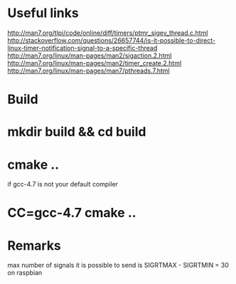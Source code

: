 Useful links
=============

http://man7.org/tlpi/code/online/diff/timers/ptmr_sigev_thread.c.html
http://stackoverflow.com/questions/26657744/is-it-possible-to-direct-linux-timer-notification-signal-to-a-specific-thread
http://man7.org/linux/man-pages/man2/sigaction.2.html
http://man7.org/linux/man-pages/man2/timer_create.2.html
http://man7.org/linux/man-pages/man7/pthreads.7.html

Build
=============
# mkdir build && cd build
# cmake ..

if gcc-4.7 is not your default compiler

# CC=gcc-4.7 cmake ..

Remarks
=============

max number of signals it is possible to send is
    SIGRTMAX - SIGRTMIN = 30
on raspbian
